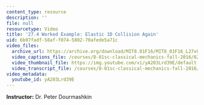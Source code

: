 ```yaml
---
content_type: resource
description: ''
file: null
resourcetype: Video
title: '27.4 Worked Example: Elastic 1D Collision Again'
uid: 6b07fadf-58af-f074-5802-70afede5a71c
video_files:
  archive_url: https://archive.org/download/MIT8.01F16/MIT8_01F16_L27v04_360p.mp4
  video_captions_file: /courses/8-01sc-classical-mechanics-fall-2016/62e82f3b08105cc4b192e68805c2b6e3_yA203Lrd39E.vtt
  video_thumbnail_file: https://img.youtube.com/vi/yA203Lrd39E/default.jpg
  video_transcript_file: /courses/8-01sc-classical-mechanics-fall-2016/c4734b8b98ecde9d1fab678ebffda4b5_yA203Lrd39E.pdf
video_metadata:
  youtube_id: yA203Lrd39E
---
```


**Instructor:** Dr. Peter Dourmashkin